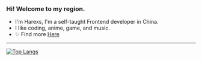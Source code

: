 <!--
**Gu1st/Gu1st** is a ✨ _special_ ✨ repository because its `README.md` (this file) appears on your GitHub profile.

Here are some ideas to get you started:

- 🔭 I’m currently working on ...
- 🌱 I’m currently learning ...
- 👯 I’m looking to collaborate on ...
- 🤔 I’m looking for help with ...
- 💬 Ask me about ...
- 📫 How to reach me: ...
- 😄 Pronouns: ...
- ⚡ Fun fact: ...
-->

### Hi! Welcome to my region.
- I'm Harexs, I'm a self-taught Frontend developer in China.
- I like coding, anime, game, and music. 
- ✨ Find more [Here](https://www.gu1st.cn) 
 ---

[![Top Langs](https://github-readme-stats.vercel.app/api/top-langs/?username=Gu1st&layout=compact)](https://github.com/Gu1st)
